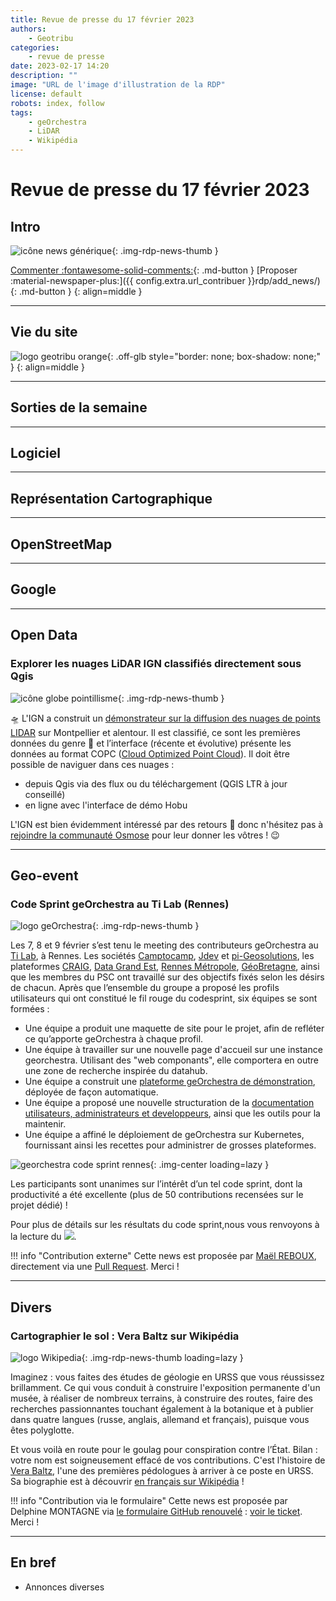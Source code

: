 ```yaml
---
title: Revue de presse du 17 février 2023
authors:
    - Geotribu
categories:
    - revue de presse
date: 2023-02-17 14:20
description: ""
image: "URL de l'image d'illustration de la RDP"
license: default
robots: index, follow
tags:
    - geOrchestra
    - LiDAR
    - Wikipédia
---
```


# Revue de presse du 17 février 2023

## Intro

![icône news générique](https://cdn.geotribu.fr/img/internal/icons-rdp-news/news.png "icône news générique"){: .img-rdp-news-thumb }

[Commenter :fontawesome-solid-comments:](#__comments){: .md-button }
[Proposer :material-newspaper-plus:]({{ config.extra.url_contribuer }}rdp/add_news/){: .md-button }
{: align=middle }

----

## Vie du site

![logo geotribu orange](https://cdn.geotribu.fr/img/internal/charte/geotribu_logo_rectangle_384x80.png "logo geotribu orange"){: .off-glb style="border: none; box-shadow: none;" }
{: align=middle }

----

## Sorties de la semaine

----

## Logiciel

----

## Représentation Cartographique

----

## OpenStreetMap

----

## Google

----

## Open Data

### Explorer les nuages LiDAR IGN classifiés directement sous Qgis

![icône globe pointillisme](https://cdn.geotribu.fr/img/internal/icons-rdp-news/pointillisme.png "icône globe pointillisme"){: .img-rdp-news-thumb }

:flying_saucer: L'IGN a construit un [démonstrateur sur la diffusion des nuages de points LIDAR](https://poc-flux-lidar.ign.fr/) sur Montpellier et alentour. Il est classifié, ce sont les premières données du genre :hatching_chick: et l’interface (récente et évolutive) présente les données au format COPC ([Cloud Optimized Point Cloud](https://copc.io/)). Il doit être possible de naviguer dans ces nuages :

- depuis Qgis via des flux ou du téléchargement (QGIS LTR à jour conseillé)
- en ligne avec l'interface de démo Hobu

L'IGN est bien évidemment intéressé par des retours :dart: donc n'hésitez pas à [rejoindre la communauté Osmose](https://geoservices.ign.fr/lidarhd) pour leur donner les vôtres ! :wink:

----

## Geo-event

### Code Sprint geOrchestra au Ti Lab (Rennes)

![logo geOrchestra](https://cdn.geotribu.fr/img/logos-icones/logiciels_librairies/georchestra.png "logo geOrchestra"){: .img-rdp-news-thumb }

Les 7, 8 et 9 février s’est tenu le meeting des contributeurs geOrchestra au [Ti Lab](https://www.bretagne.bzh/actualites/ti-lab-laboratoire-regional-dinnovation-publique/), à Rennes. Les sociétés [Camptocamp](https://www.camptocamp.com/fr), [Jdev](https://jdev.fr/) et [pi-Geosolutions](http://www.pi-geosolutions.fr/), les plateformes [CRAIG](https://www.craig.fr/), [Data Grand Est](https://www.datagrandest.fr/portail/fr), [Rennes Métropole](https://public.sig.rennesmetropole.fr/header/), [GéoBretagne](https://geobretagne.fr/), ainsi que les membres du PSC ont travaillé sur des objectifs fixés selon les désirs de chacun. Après que l’ensemble du groupe a proposé les profils utilisateurs qui ont constitué le fil rouge du codesprint, six équipes se sont formées :

- Une équipe a produit une maquette de site pour le projet, afin de refléter ce qu’apporte geOrchestra à chaque profil.
- Une équipe à travailler sur une nouvelle page d'accueil sur une instance georchestra. Utilisant des "web componants", elle comportera en outre une zone de recherche inspirée du datahub.
- Une équipe a construit une [plateforme geOrchestra de démonstration](https://demo.georchestra.org/), déployée de façon automatique.
- Une équipe a proposé une nouvelle structuration de la [documentation utilisateurs, administrateurs et developpeurs](https://docs.georchestra.org/), ainsi que les outils pour la maintenir.
- Une équipe a affiné le déploiement de geOrchestra sur Kubernetes, fournissant ainsi les recettes pour administrer de grosses plateformes.

![georchestra code sprint rennes](https://www.georchestra.org/public/codesprint2023/20230208_150935.jpg){: .img-center loading=lazy }

Les participants sont unanimes sur l’intérêt d’un tel code sprint, dont la productivité a été excellente (plus de 50 contributions recensées sur le projet dédié) !

Pour plus de détails sur les résultats du code sprint,nous vous renvoyons à la lecture du ![](https://www.georchestra.org/blog/2023/02/14/codesprint-fr/).

!!! info "Contribution externe"
    Cette news est proposée par [Maël REBOUX](https://twitter.com/mael_reboux_ig/), directement via une [Pull Request](https://github.com/geotribu/website/pull/858). Merci !

----

## Divers

### Cartographier le sol : Vera Baltz sur Wikipédia

![logo Wikipedia](https://cdn.geotribu.fr/img/logos-icones/divers/wikipedia.png "logo Wikipedia"){: .img-rdp-news-thumb loading=lazy }

Imaginez : vous faites des études de géologie en URSS que vous réussissez brillamment. Ce qui vous conduit à construire l'exposition permanente d'un musée, à réaliser de nombreux terrains, à construire des routes, faire des recherches passionnantes touchant également à la botanique et à publier dans quatre langues (russe, anglais, allemand et français), puisque vous êtes polyglotte.

Et vous voilà en route pour le goulag pour conspiration contre l’État. Bilan : votre nom est soigneusement effacé de vos contributions. C'est l'histoire de [Vera Baltz](https://fr.wikipedia.org/wiki/Vera_Baltz), l'une des premières pédologues à arriver à ce poste en URSS. Sa biographie est à découvrir [en français sur Wikipédia](https://fr.wikipedia.org/wiki/Vera_Baltz) !

!!! info "Contribution via le formulaire"
    Cette news est proposée par Delphine MONTAGNE via [le formulaire GitHub renouvelé](https://github.com/geotribu/website/issues/new?assignees=Guts&labels=contribution+externe%2Crdp%2Ctriage&template=RDP_NEWS.yml) : [voir le ticket](https://github.com/geotribu/website/issues/860). Merci !

----

## En bref

- Annonces diverses

